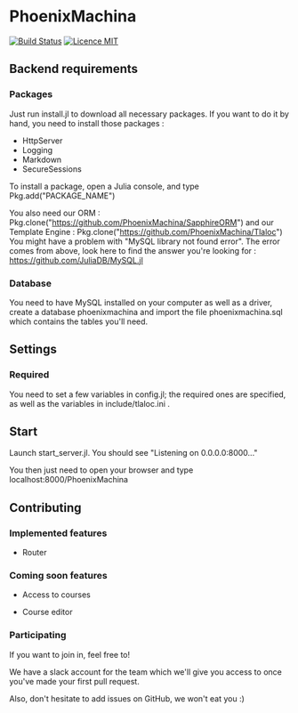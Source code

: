 # PhoenixMachina
[![Build Status](https://travis-ci.org/PhoenixMachina/PhoenixMachina.svg?branch=master)](https://travis-ci.org/PhoenixMachina/PhoenixMachina)
[![Licence MIT](https://img.shields.io/badge/license-MIT-blue.svg)](https://opensource.org/licenses/MIT)

## Backend requirements

### Packages
Just run install.jl to download all necessary packages. If you want to do it by hand, you need to install those packages :
- HttpServer
- Logging
- Markdown
- SecureSessions

To install a package, open a Julia console, and type Pkg.add("PACKAGE_NAME")

You also need our ORM : Pkg.clone("https://github.com/PhoenixMachina/SapphireORM")
and our Template Engine : Pkg.clone("https://github.com/PhoenixMachina/Tlaloc")
You might have a problem with "MySQL library not found error". The error comes from above, look here to find the answer you're looking for : https://github.com/JuliaDB/MySQL.jl

### Database
You need to have MySQL installed on your computer as well as a driver, create a database phoenixmachina and import the file phoenixmachina.sql which contains the tables you'll need.

## Settings
### Required
You need to set a few variables in config.jl; the required ones are specified, as well as the variables in include/tlaloc.ini .

## Start
Launch start_server.jl. You should see "Listening on 0.0.0.0:8000..."

You then just need to open your browser and type localhost:8000/PhoenixMachina

## Contributing
### Implemented features
- Router

### Coming soon features
- Access to courses

- Course editor

### Participating
If you want to join in, feel free to!

We have a slack account for the team which we'll give you access to once you've made your first pull request.

Also, don't hesitate to add issues on GitHub, we won't eat you :)
